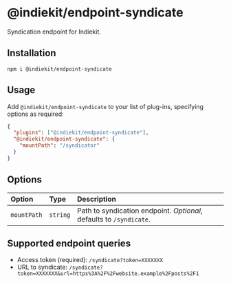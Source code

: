 # @indiekit/endpoint-syndicate

Syndication endpoint for Indiekit.

## Installation

`npm i @indiekit/endpoint-syndicate`

## Usage

Add `@indiekit/endpoint-syndicate` to your list of plug-ins, specifying options as required:

```json
{
  "plugins": ["@indiekit/endpoint-syndicate"],
  "@indiekit/endpoint-syndicate": {
    "mountPath": "/syndicator"
  }
}
```

## Options

| Option      | Type     | Description                                                         |
| :---------- | :------- | :------------------------------------------------------------------ |
| `mountPath` | `string` | Path to syndication endpoint. _Optional_, defaults to `/syndicate`. |

## Supported endpoint queries

- Access token (required): `/syndicate?token=XXXXXXX`
- URL to syndicate: `/syndicate?token=XXXXXXX&url=https%3A%2F%2Fwebsite.example%2Fposts%2F1`

